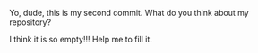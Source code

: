 Yo, dude, this is my second commit.
What do you think about my repository?

I think it is so empty!!!
Help me to fill it.